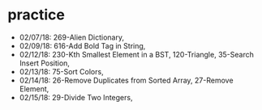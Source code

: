 # practice

- 02/07/18: 269-Alien Dictionary,
- 02/09/18: 616-Add Bold Tag in String,
- 02/12/18: 230-Kth Smallest Element in a BST, 120-Triangle, 35-Search Insert Position,
- 02/13/18: 75-Sort Colors,
- 02/14/18: 26-Remove Duplicates from Sorted Array, 27-Remove Element,
- 02/15/18: 29-Divide Two Integers, 
